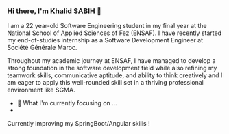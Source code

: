 ### Hi there, I'm Khalid SABIH 👋

I am a 22 year-old Software Engineering student in my final year at the National School of Applied Sciences of Fez (ENSAF). I have recently started my end-of-studies internship as a Software Development Engineer at Société Générale Maroc.

Throughout my academic journey at ENSAF, I have managed to develop a strong foundation in the software development field while also refining my teamwork skills, communicative aptitude, and ability to think creatively and I am eager to apply this well-rounded skill set in a thriving professional environment like SGMA. 

- 🔭 What I'm currently focusing on ...
- 
Currently improving my SpringBoot/Angular skills !

<!--
**ChronoStone/ChronoStone** is a ✨ _special_ ✨ repository because its `README.md` (this file) appears on your GitHub profile.

I am a 22 year-old Software Engineering student in my final year at the National School of Applied Sciences of Fez (ENSAF). I have recently started my end-of-studies internship as a Software Development Engineer at Société Générale Maroc.

Throughout my academic journey at ENSAF, I have managed to develop a strong foundation in the software development field while also refining my teamwork skills, communicative aptitude, and ability to think creatively and I am eager to apply this well-rounded skill set in a thriving professional environment like SGMA. 

- 🔭 I’m currently focusing on ...

Here are some ideas to get you started:

- 🔭 I’m currently working on ...
- 🌱 I’m currently learning ...
- 👯 I’m looking to collaborate on ...
- 🤔 I’m looking for help with ...
- 💬 Ask me about ...
- 📫 How to reach me: ...
- 😄 Pronouns: ...
- ⚡ Fun fact: ...
-->
